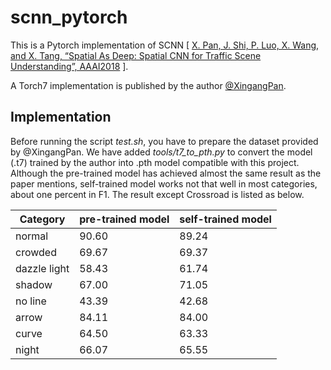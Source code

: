# scnn_pytorch

This is a Pytorch implementation of SCNN [ [X. Pan, J. Shi, P. Luo, X. Wang, and X. Tang, “Spatial As Deep: Spatial CNN for Traffic Scene Understanding”, AAAI2018](https://arxiv.org/abs/1712.06080) ].

A Torch7 implementation is published by the author [@XingangPan](https://github.com/XingangPan/SCNN).

## Implementation

Before running the script *test.sh*, you have to prepare the dataset provided by @XingangPan. We have added *tools/t7_to_pth.py* to convert the model (.t7) trained by the author into .pth model compatible with this project. Although the pre-trained model has achieved almost the same result as the paper mentions, self-trained model works not that well in most categories, about one percent in F1. The result except Crossroad is listed as below.

| Category     | pre-trained model | self-trained model |
| ------------ | ----------------- | ------------------ |
| normal       | 90.60             | 89.24              |
| crowded      | 69.67             | 69.37              |
| dazzle light | 58.43             | 61.74              |
| shadow       | 67.00             | 71.05              |
| no line      | 43.39             | 42.68              |
| arrow        | 84.11             | 84.00              |
| curve        | 64.50             | 63.33              |
| night        | 66.07             | 65.55              |



